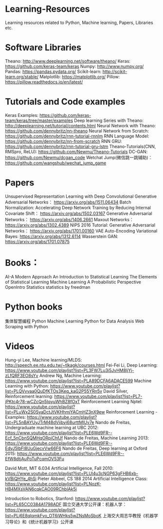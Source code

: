 # Learning-Resources
Learning resources related to Python, Machine learning, Papers, Libraries etc.

# Software Libraries
Theano: http://www.deeplearning.net/software/theano/
Keras: https://github.com/keras-team/keras
Numpy: http://www.numpy.org/
Pandas: https://pandas.pydata.org/
Scikit-learn: http://scikit-learn.org/stable/
Matplotlib: https://matplotlib.org/
Pillow: https://pillow.readthedocs.io/en/latest/

# Tutorials and Code examples
Keras Examples: https://github.com/keras-team/keras/tree/master/examples
Deep learning Series with Theano: http://deeplearning.net/tutorial/contents.html
Neural Network with Theano: https://github.com/dennybritz/nn-theano
Neural Network from Scratch: https://github.com/dennybritz/rnn-tutorial-rnnlm
RNN Language Model: https://github.com/dennybritz/nn-from-scratch
RNN GRU: https://github.com/dennybritz/rnn-tutorial-gru-lstm
Theano-Tutorials(CNN, RMSpro, ReLU): https://github.com/Newmu/Theano-Tutorials
DC-GAN: https://github.com/Newmu/dcgan_code
Wetchat Jump(微信跳一跳辅助)： https://github.com/wangshub/wechat_jump_game

# Papers
Unsupervised Representation Learning with Deep Convolutional Generative Adversarial Networks： https://arxiv.org/abs/1511.06434
Batch Normalization: Accelerating Deep Network Training by Reducing Internal Covariate Shift： https://arxiv.org/abs/1502.03167
Generative Adversarial Networks： https://arxiv.org/abs/1406.2661
Maxout Networks： https://arxiv.org/abs/1302.4389
NIPS 2016 Tutorial: Generative Adversarial Networks： https://arxiv.org/abs/1701.00160
VAE Auto-Encoding Variational Bayes: https://arxiv.org/abs/1312.6114
Wasserstein GAN: https://arxiv.org/abs/1701.07875

# Books：
AI-A Modern Approach
An Introduction to Statistical Learning
The Elements of Statistical Learning 
Machine Learning A Probabilistic Perspective
OpenIntro Statistics
statistics by freedman 

# Python books
集体智慧编程
Python Machine Learning
Python for Data Analysis
Web Scraping with Python

# Videos
Hung-yi Lee, Machine learning/MLDS: http://speech.ee.ntu.edu.tw/~tlkagk/courses.html
Fei-Fei Li, Deep Learning: https://www.youtube.com/playlist?list=PL3FW7Lu3i5JvHM8ljYj-zLfQRF3EO8sYv
Andrew Ng, Machine Learning: https://www.youtube.com/playlist?list=PLA89DCFA6ADACE599
Machine Learning with Python: https://www.youtube.com/playlist?list=PLQVvvaa0QuDfKTOs3Keq_kaG2P55YRn5v
David Silver, Reinforcement learning: https://www.youtube.com/playlist?list=PL7-jPKtc4r78-wCZcQn5IqyuWhBZ8fOxT
Reinforcement Learning Nptel: https://www.youtube.com/playlist?list=PLuWx2S0SyaDctJtVKHhmjYACmHZ3nX9ew
Reinforcement Learning - Examples: https://www.youtube.com/playlist?list=PL5nBAYUyJTrM48dViibyi68urttMlUv7e
Nando de Freitas, Undergraduate machine learning at UBC 2012: https://www.youtube.com/playlist?list=PLE6Wd9FR--Ecf_5nCbnSQMHqORpiChfJf
Nando de Freitas, Machine Learning 2013: https://www.youtube.com/playlist?list=PLE6Wd9FR--EdyJ5lbFl8UuGjecvVw66F6
Nando de Freitas, Deep learning at Oxford 2015: https://www.youtube.com/playlist?list=PLE6Wd9FR--EfW8dtjAuPoTuPcqmOV53Fu

David Mott, MIT 6.034 Artificial Intelligence, Fall 2010: https://www.youtube.com/playlist?list=PLUl4u3cNGP63gFHB6xb-kVBiQHYe_4hSi
Pieter Abbeel, CS 188 2014 Artificial Intelligence Class: https://www.youtube.com/playlist?list=PLNozK-HB4MXsVAN6cqkCAO09RChbIAk5i

Introduction to Robotics, Stanford: https://www.youtube.com/playlist?list=PL65CC0384A1798ADF
国立交通大学公开课：机器人学： https://www.youtube.com/playlist?list=PLj6E8qlqmkFvo_OT6iWHks5wZNsMoSboK
上海交大周志华教授《机器学习导论》和《统计机器学习》公开课




